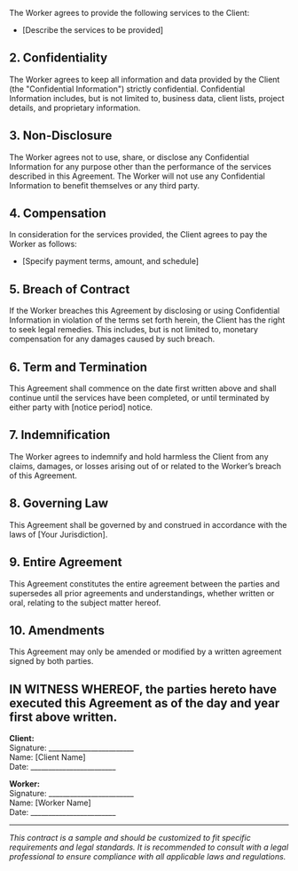 The Worker agrees to provide the following services to the Client:  
- [Describe the services to be provided]

## 2. **Confidentiality**

The Worker agrees to keep all information and data provided by the Client (the "Confidential Information") strictly confidential. Confidential Information includes, but is not limited to, business data, client lists, project details, and proprietary information.

## 3. **Non-Disclosure**

The Worker agrees not to use, share, or disclose any Confidential Information for any purpose other than the performance of the services described in this Agreement. The Worker will not use any Confidential Information to benefit themselves or any third party.

## 4. **Compensation**

In consideration for the services provided, the Client agrees to pay the Worker as follows:  
- [Specify payment terms, amount, and schedule]

## 5. **Breach of Contract**

If the Worker breaches this Agreement by disclosing or using Confidential Information in violation of the terms set forth herein, the Client has the right to seek legal remedies. This includes, but is not limited to, monetary compensation for any damages caused by such breach.

## 6. **Term and Termination**

This Agreement shall commence on the date first written above and shall continue until the services have been completed, or until terminated by either party with [notice period] notice.

## 7. **Indemnification**

The Worker agrees to indemnify and hold harmless the Client from any claims, damages, or losses arising out of or related to the Worker’s breach of this Agreement.

## 8. **Governing Law**

This Agreement shall be governed by and construed in accordance with the laws of [Your Jurisdiction].

## 9. **Entire Agreement**

This Agreement constitutes the entire agreement between the parties and supersedes all prior agreements and understandings, whether written or oral, relating to the subject matter hereof.

## 10. **Amendments**

This Agreement may only be amended or modified by a written agreement signed by both parties.

## IN WITNESS WHEREOF, the parties hereto have executed this Agreement as of the day and year first above written.

**Client:**  
Signature: ________________________  
Name: [Client Name]  
Date: ________________________

**Worker:**  
Signature: ________________________  
Name: [Worker Name]  
Date: ________________________

---

*This contract is a sample and should be customized to fit specific requirements and legal standards. It is recommended to consult with a legal professional to ensure compliance with all applicable laws and regulations.*